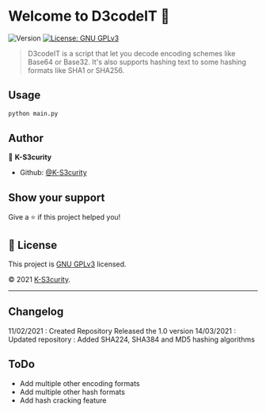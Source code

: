 # Welcome to D3codeIT 👋
![Version](https://img.shields.io/badge/version-1.0-blue.svg?cacheSeconds=2592000)
[![License: GNU GPLv3](https://img.shields.io/badge/License-GNU/GPLv3-yellow.svg)](https://gnu.org)

> D3codeIT is a script that let you decode encoding schemes like Base64 or Base32. It's also supports hashing text to some hashing formats like SHA1 or SHA256.

## Usage

```sh
python main.py
```

## Author

👤 **K-S3curity**

* Github: [@K-S3curity](https://github.com/K-S3curity)

## Show your support

Give a ⭐️ if this project helped you!


## 📝 License

This project is [GNU GPLv3](https://gnu.org) licensed.

© 2021 [K-S3curity](https://github.com/K-S3curity).

***

## Changelog

11/02/2021 : Created Repository
             Released the 1.0 version
14/03/2021 : Updated repository :
             Added SHA224, SHA384 and MD5 hashing algorithms

## ToDo

* Add multiple other encoding formats
* Add multiple other hash formats
* Add hash cracking feature
